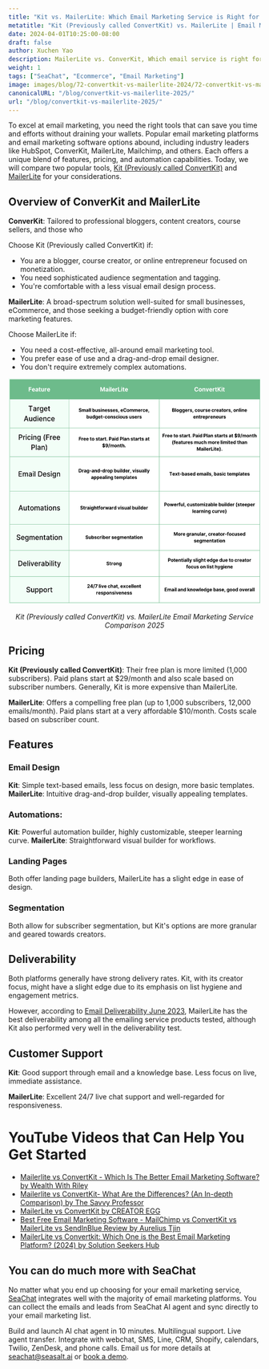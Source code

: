 ```yaml
---
title: "Kit vs. MailerLite: Which Email Marketing Service is Right for You in 2025?"
metatitle: "Kit (Previously called ConvertKit) vs. MailerLite | Email Marketing Service 2025"
date: 2024-04-01T10:25:00-08:00
draft: false
author: Xuchen Yao
description: MailerLite vs. ConverKit, Which email service is right for you? Our in-depth comparison breaks down features, pricing, and more.
weight: 1
tags: ["SeaChat", "Ecommerce", "Email Marketing"]
image: images/blog/72-convertkit-vs-mailerlite-2024/72-convertkit-vs-mailerlite-2024.jpg
canonicalURL: "/blog/convertkit-vs-mailerlite-2025/"
url: "/blog/convertkit-vs-mailerlite-2025/"
---
```


To excel at email marketing, you need the right tools that can save you time and efforts without draining your wallets. Popular email marketing platforms and email marketing software options abound, including industry leaders like HubSpot, ConverKit, MailerLite, Mailchimp, and others. Each offers a unique blend of features, pricing, and automation capabilities. Today, we will compare two popular tools, [Kit (Previously called ConvertKit)](https://www.constantcontact.com/) and [MailerLite](https://www.mailerlite.com/) for your considerations.


## Overview of ConverKit and MailerLite

**ConverKit**: Tailored to professional bloggers, content creators, course sellers, and those who 

Choose Kit (Previously called ConvertKit) if:

- You are a blogger, course creator, or online entrepreneur focused on monetization.
- You need sophisticated audience segmentation and tagging.
- You're comfortable with a less visual email design process.

**MailerLite**: A broad-spectrum solution well-suited for small businesses, eCommerce, and those seeking a budget-friendly option with core marketing features.

Choose MailerLite if:

- You need a cost-effective, all-around email marketing tool.
- You prefer ease of use and a drag-and-drop email designer.
- You don't require extremely complex automations.

<center>
<img height="450px" src="/images/blog/72-convertkit-vs-mailerlite-2024/convertkit-and-mailerlite-email-marketing-service-comparison-2024.png" alt="ConverKit vs. MailerLite Email Marketing Service Comparison 2025"/>

*Kit (Previously called ConvertKit) vs. MailerLite Email Marketing Service Comparison 2025*
</center>

## Pricing

**Kit (Previously called ConvertKit)**: Their free plan is more limited (1,000 subscribers). Paid plans start at $29/month and also scale based on subscriber numbers. Generally, Kit is more expensive than MailerLite.

**MailerLite**: Offers a compelling free plan (up to 1,000 subscribers, 12,000 emails/month). Paid plans start at a very affordable $10/month. Costs scale based on subscriber count.

## Features

### Email Design

**Kit**: Simple text-based emails, less focus on design, more basic templates.
**MailerLite**: Intuitive drag-and-drop builder, visually appealing templates.

### Automations:

**Kit**: Powerful automation builder, highly customizable, steeper learning curve.
**MailerLite**: Straightforward visual builder for workflows.

### Landing Pages
Both offer landing page builders, MailerLite has a slight edge in ease of design.

### Segmentation

Both allow for subscriber segmentation, but Kit's options are more granular and geared towards creators.


## Deliverability

Both platforms generally have strong delivery rates. Kit, with its creator focus, might have a slight edge due to its emphasis on list hygiene and engagement metrics.

However, according to [​​Email Deliverability June 2023](https://www.emailtooltester.com/en/blog/email-deliverability-june-2023/), MailerLite has the best deliverability among all the emailing service products tested, although Kit also performed very well in the deliverability test.

## Customer Support


**Kit**: Good support through email and a knowledge base. Less focus on live, immediate assistance.

**MailerLite**: Excellent 24/7 live chat support and well-regarded for responsiveness.

# YouTube Videos that Can Help You Get Started

- [Mailerlite vs ConvertKit - Which Is The Better Email Marketing Software? by Wealth With Riley](https://www.youtube.com/watch?v=yOdKClmGAl4)
- [Mailerlite vs ConvertKit- What Are the Differences? (An In-depth Comparison) by The Savvy Professor](https://www.youtube.com/watch?v=nv5yx8yz0x4)
- [MailerLite vs ConvertKit by CREATOR EGG](https://www.youtube.com/watch?v=9Ywu7CDmjG0)
- [Best Free Email Marketing Software - MailChimp vs ConvertKit vs MailerLite vs SendInBlue Review by Aurelius Tjin](https://www.youtube.com/watch?v=jP0e0Sj6Yy4)
- [MailerLite vs Convertkit: Which One is the Best Email Marketing Platform? (2024) by Solution Seekers Hub](https://www.youtube.com/watch?v=Xv_kdfWgP4s)

## You can do much more with SeaChat

No matter what you end up choosing for your email marketing service, [SeaChat](https://chat.seasalt.ai/?utm_source=blog) integrates well with the majority of email marketing platforms. You can collect the emails and leads from SeaChat AI agent and sync directly to your email marketing list. 

Build and launch AI chat agent in 10 minutes. Multilingual support. Live agent transfer. Integrate with webchat, SMS, Line, CRM, Shopify, calendars, Twilio, ZenDesk, and phone calls. Email us for more details at [seachat@seasalt.ai](mailto:seameet@seasalt.ai) or [book a demo](https://meetings.hubspot.com/seasalt-ai/seasalt-meeting). 
